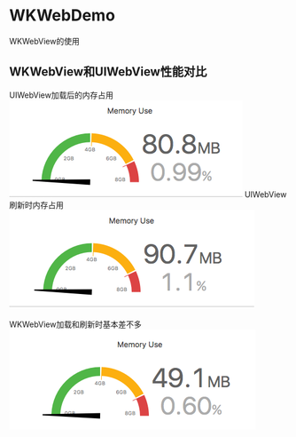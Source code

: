 # WKWebDemo
WKWebView的使用

## WKWebView和UIWebView性能对比
 UIWebView加载后的内存占用<br>
 ![img](https://github.com/zhuzhuxingtianxia/WKWebDemo/blob/master/web.png)
UIWebView刷新时内存占用<br>
![img](https://github.com/zhuzhuxingtianxia/WKWebDemo/blob/master/mjweb.png)

WKWebView加载和刷新时基本差不多</br>
![img](https://github.com/zhuzhuxingtianxia/WKWebDemo/blob/master/wk.png)

